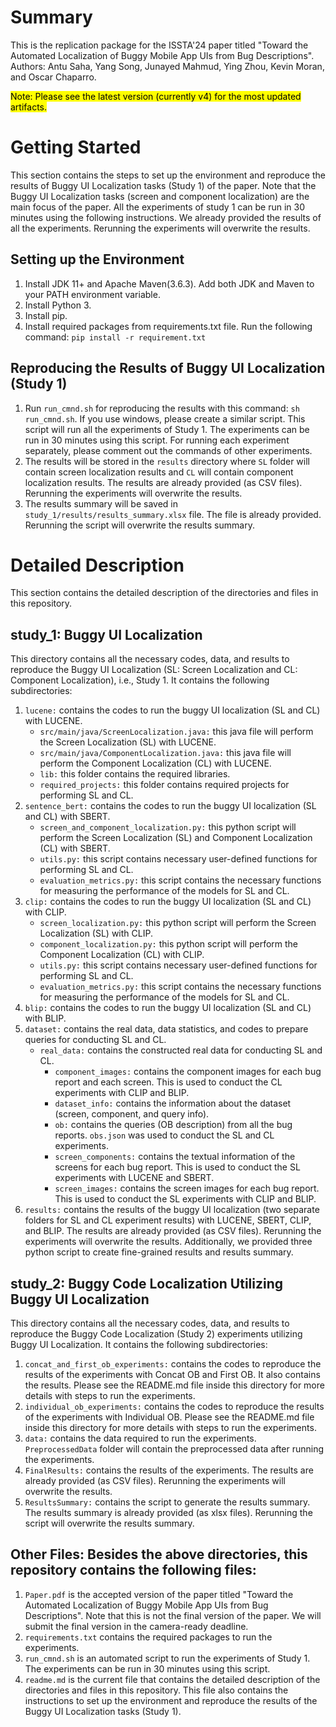 # Summary
This is the replication package for the ISSTA'24 paper titled "Toward the Automated Localization of Buggy Mobile App UIs from Bug Descriptions".
Authors: Antu Saha, Yang Song, Junayed Mahmud, Ying Zhou, Kevin Moran, and Oscar Chaparro.
 
<mark> Note: Please see the latest version (currently v4) for the most updated artifacts. </mark>

# Getting Started
This section contains the steps to set up the environment and reproduce the results of Buggy UI Localization tasks (Study 1) of the paper. Note that the Buggy UI Localization tasks (screen and component localization) are the main focus of the paper. All the experiments of study 1 can be run in 30 minutes using the following instructions. We already provided the results of all the experiments. Rerunning the experiments will overwrite the results.
## Setting up the Environment
1. Install JDK 11+ and Apache Maven(3.6.3). Add both JDK and Maven to your PATH environment variable.
2. Install Python 3.
3. Install pip.
4. Install required packages from requirements.txt file. Run the following command: ```pip install -r requirement.txt```
## Reproducing the Results of Buggy UI Localization (Study 1) 
1. Run ```run_cmnd.sh``` for reproducing the results with this command: ```sh run_cmnd.sh```. If you use windows, please create a similar script. This script will run all the experiments of Study 1. The experiments can be run in 30 minutes using this script. For running each experiment separately, please comment out the commands of other experiments.
2. The results will be stored in the ```results``` directory where ```SL``` folder will contain screen localization results and ```CL``` will contain component localization results. The results are already provided (as CSV files). Rerunning the experiments will overwrite the results.
3. The results summary will be saved in ```study_1/results/results_summary.xlsx``` file. The file is already provided. Rerunning the script will overwrite the results summary.
# Detailed Description
This section contains the detailed description of the directories and files in this repository.
## study_1: Buggy UI Localization
This directory contains all the necessary codes, data, and results to reproduce the Buggy UI Localization (SL: Screen Localization and CL: Component Localization), i.e., Study 1. It contains the following subdirectories:
1. ```lucene:``` contains the codes to run the buggy UI localization (SL and CL) with LUCENE.
    * ```src/main/java/ScreenLocalization.java:``` this java file will perform the Screen Localization (SL) with LUCENE.
    * ```src/main/java/ComponentLocalization.java:``` this java file will perform the Component Localization (CL) with LUCENE.
    * ```lib:``` this folder contains the required libraries.
    * ```required_projects:``` this folder contains required projects for performing SL and CL.
2. ```sentence_bert:``` contains the codes to run the buggy UI localization (SL and CL) with SBERT.
    * ```screen_and_component_localization.py:``` this python script will perform the Screen Localization (SL) and Component Localization (CL) with SBERT.
    * ```utils.py:``` this script contains necessary user-defined functions for performing SL and CL.
    * ```evaluation_metrics.py:``` this script contains the necessary functions for measuring the performance of the models for SL and CL.
3. ```clip:``` contains the codes to run the buggy UI localization (SL and CL) with CLIP.
    * ```screen_localization.py:``` this python script will perform the Screen Localization (SL) with CLIP.
    * ```component_localization.py:``` this python script will perform the Component Localization (CL) with CLIP.
    * ```utils.py:``` this script contains necessary user-defined functions for performing SL and CL.
    * ```evaluation_metrics.py:``` this script contains the necessary functions for measuring the performance of the models for SL and CL.
4. ```blip:``` contains the codes to run the buggy UI localization (SL and CL) with BLIP.
5. ```dataset:``` contains the real data, data statistics, and codes to prepare queries for conducting SL and CL.
    * ```real_data:``` contains the constructed real data for conducting SL and CL.
      * ```component_images:``` contains the component images for each bug report and each screen. This is used to conduct the CL experiments with CLIP and BLIP.
      * ```dataset_info:``` contains the information about the dataset (screen, component, and query info). 
      * ```ob:``` contains the queries (OB description) from all the bug reports. ```obs.json``` was used to conduct the SL and CL experiments.
      * ```screen_components:``` contains the textual information of the screens for each bug report. This is used to conduct the SL experiments with LUCENE and SBERT.
      * ```screen_images:``` contains the screen images for each bug report. This is used to conduct the SL experiments with CLIP and BLIP.
6. ```results:``` contains the results of the buggy UI localization (two separate folders for SL and CL experiment results) with LUCENE, SBERT, CLIP, and BLIP. The results are already provided (as CSV files). Rerunning the experiments will overwrite the results. Additionally, we provided three python script to create fine-grained results and results summary.
## study_2: Buggy Code Localization Utilizing Buggy UI Localization
This directory contains all the necessary codes, data, and results to reproduce the Buggy Code Localization (Study 2) experiments utilizing Buggy UI Localization. It contains the following subdirectories:
1. ```concat_and_first_ob_experiments:``` contains the codes to reproduce the results of the experiments with Concat OB and First OB. It also contains the results. Please see the README.md file inside this directory for more details with steps to run the experiments.
2. ```individual_ob_experiments:``` contains the codes to reproduce the results of the experiments with Individual OB. Please see the README.md file inside this directory for more details with steps to run the experiments.
3. ```data:``` contains the data required to run the experiments. ```PreprocessedData``` folder will contain the preprocessed data after running the experiments.
4. ```FinalResults:``` contains the results of the experiments. The results are already provided (as CSV files). Rerunning the experiments will overwrite the results.
5. ```ResultsSummary:``` contains the script to generate the results summary. The results summary is already provided (as xlsx files). Rerunning the script will overwrite the results summary.
## Other Files: Besides the above directories, this repository contains the following files:
1. ```Paper.pdf``` is the accepted version of the paper titled "Toward the Automated Localization of Buggy Mobile App UIs from Bug Descriptions". Note that this is not the final version of the paper. We will submit the final version in the camera-ready deadline.
2. ```requirements.txt``` contains the required packages to run the experiments.
3. ```run_cmnd.sh``` is an automated script to run the experiments of Study 1. The experiments can be run in 30 minutes using this script.
4. ```readme.md``` is the current file that contains the detailed description of the directories and files in this repository. This file also contains the instructions to set up the environment and reproduce the results of the Buggy UI Localization tasks (Study 1).